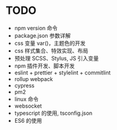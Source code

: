 # TODO #
- npm version 命令
- package.json 参数详解
- css 变量 var()，主题色的开发
- css 样式集合、特效实现、布局
- 预处理 SCSS、Stylus, JS 引入变量
- npm 插件开发、脚本开发
- eslint + prettier + stylelint + commitlint
- rollup webpack
- cypress
- pm2
- linux 命令
- websocket
- typescript 的使用, tsconfig.json
- ES6 的使用